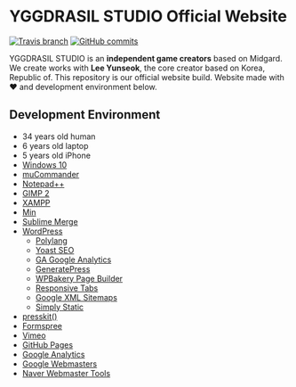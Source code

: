 # YGGDRASIL STUDIO Official Website
[![Travis branch](https://img.shields.io/travis/YGGDRASIL-STUDIO/YGGDRASIL-STUDIO.github.io/master.svg)](https://travis-ci.org/YGGDRASIL-STUDIO/YGGDRASIL-STUDIO.github.io) [![GitHub commits](https://img.shields.io/github/commits-since/YGGDRASIL-STUDIO/YGGDRASIL-STUDIO.github.io/0586c4d.svg)](https://github.com/YGGDRASIL-STUDIO/YGGDRASIL-STUDIO.github.io/commits/master)

YGGDRASIL STUDIO is an **independent game creators** based on Midgard. We create works with **Lee Yunseok**, the core creator based on Korea, Republic of. This repository is our official website build. Website made with ❤ and development environment below.

## Development Environment
- 34 years old human
- 6 years old laptop
- 5 years old iPhone
- [Windows 10](https://www.microsoft.com/windows/get-windows-10)
- [muCommander](http://www.mucommander.com/)
- [Notepad++](http://notepad-plus-plus.org)
- [GIMP 2](https://www.gimp.org/)
- [XAMPP](https://www.apachefriends.org)
- [Min](https://minbrowser.github.io)
- [Sublime Merge](https://www.sublimemerge.com/)
- [WordPress](https://www.wordpress.org)
    - [Polylang](https://polylang.pro/)
    - [Yoast SEO](https://yoast.com/wordpress/plugins/seo/)
    - [GA Google Analytics](https://plugin-planet.com/ga-google-analytics-pro/)
    - [GeneratePress](https://generatepress.com/)
    - [WPBakery Page Builder](https://wpbakery.com/)
    - [Responsive Tabs](https://wpdarko.com/items/responsive-tabs-pro/)
    - [Google XML Sitemaps](https://www.arnebrachhold.de/projects/wordpress-plugins/google-xml-sitemaps-generator/)
    - [Simply Static](https://wordpress.org/plugins/simply-static/)
- [presskit()](http://dopresskit.com/)
- [Formspree](https://formspree.io/)
- [Vimeo](https://vimeo.com/)
- [GitHub Pages](https://pages.github.com/)
- [Google Analytics](https://analytics.google.com/analytics/web/)
- [Google Webmasters](https://www.google.com/webmasters/)
- [Naver Webmaster Tools](https://webmastertool.naver.com/)
